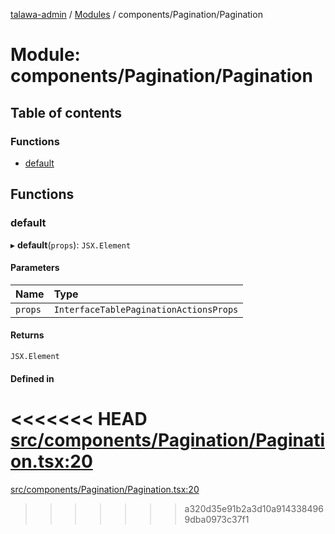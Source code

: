 [talawa-admin](../README.md) / [Modules](../modules.md) / components/Pagination/Pagination

# Module: components/Pagination/Pagination

## Table of contents

### Functions

- [default](components_Pagination_Pagination.md#default)

## Functions

### default

▸ **default**(`props`): `JSX.Element`

#### Parameters

| Name | Type |
| :------ | :------ |
| `props` | `InterfaceTablePaginationActionsProps` |

#### Returns

`JSX.Element`

#### Defined in

<<<<<<< HEAD
[src/components/Pagination/Pagination.tsx:20](https://github.com/PalisadoesFoundation/talawa-admin/blob/12d9229/src/components/Pagination/Pagination.tsx#L20)
=======
[src/components/Pagination/Pagination.tsx:20](https://github.com/PalisadoesFoundation/talawa-admin/blob/b619a0d/src/components/Pagination/Pagination.tsx#L20)
>>>>>>> a320d35e91b2a3d10a9143384969dba0973c37f1
